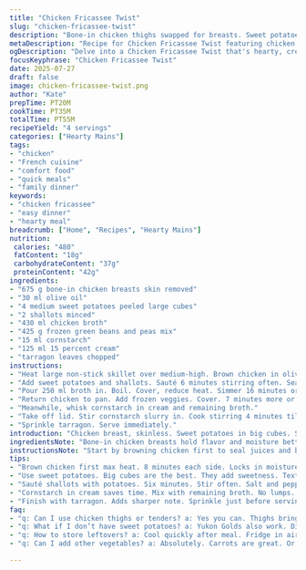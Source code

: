 ```yaml
---
title: "Chicken Fricassee Twist"
slug: "chicken-fricassee-twist"
description: "Bone-in chicken thighs swapped for breasts. Sweet potatoes swapped Yukon Gold. Butter swapped olive oil. Mix of frozen green beans and peas instead of fresh veggie medley. Cornstarch in cream and stock to thicken. Garlic replaced with shallots for a mild punch. Parsley swapped with chopped tarragon. Simmer times adjusted by a few minutes. Brown chicken first. Add potatoes next then shallots. Pour part stock, cover and simmer till potatoes soften. Add veggies. Simmer again. Mix cornstarch with cream and remaining broth. Stir into pan and thicken. Spoon out, sprinkle herbs."
metaDescription: "Recipe for Chicken Fricassee Twist featuring chicken breasts, sweet potatoes, shallots and a creamy sauce. Simple yet flavorful meal option."
ogDescription: "Delve into a Chicken Fricassee Twist that's hearty, creamy and packed with sweet potatoes and frozen veggies. Perfect for a family dinner."
focusKeyphrase: "Chicken Fricassee Twist"
date: 2025-07-27
draft: false
image: chicken-fricassee-twist.png
author: "Kate"
prepTime: PT20M
cookTime: PT35M
totalTime: PT55M
recipeYield: "4 servings"
categories: ["Hearty Mains"]
tags:
- "chicken"
- "French cuisine"
- "comfort food"
- "quick meals"
- "family dinner"
keywords:
- "chicken fricassee"
- "easy dinner"
- "hearty meal"
breadcrumb: ["Home", "Recipes", "Hearty Mains"]
nutrition: 
 calories: "480"
 fatContent: "18g"
 carbohydrateContent: "37g"
 proteinContent: "42g"
ingredients:
- "675 g bone-in chicken breasts skin removed"
- "30 ml olive oil"
- "4 medium sweet potatoes peeled large cubes"
- "2 shallots minced"
- "430 ml chicken broth"
- "425 g frozen green beans and peas mix"
- "15 ml cornstarch"
- "125 ml 15 percent cream"
- "tarragon leaves chopped"
instructions:
- "Heat large non-stick skillet over medium-high. Brown chicken in olive oil 8 minutes per side. Remove chicken."
- "Add sweet potatoes and shallots. Sauté 6 minutes stirring often. Season salt pepper."
- "Pour 250 ml broth in. Boil. Cover, reduce heat. Simmer 16 minutes or potatoes get tender."
- "Return chicken to pan. Add frozen veggies. Cover. 7 minutes more or veggies soften."
- "Meanwhile, whisk cornstarch in cream and remaining broth."
- "Take off lid. Stir cornstarch slurry in. Cook stirring 4 minutes till sauce thickens a bit."
- "Sprinkle tarragon. Serve immediately."
introduction: "Chicken breast, skinless. Sweet potatoes in big cubes. Shallots replace garlic—milder, sweeter. Olive oil, not butter. Frozen green beans and peas mix swapped in. Cornstarch blended into cream and broth, thickens quicker. Tarragon leaves tossed for aroma. Brown chicken slow, medium heat. Then potatoes and shallots jump in. Pour broth, simmer, cover. Potatoes to tender. Chicken back. Veggies freeze mix in. Another simmer wrapped. Cornstarch cream mixture swirled in last. Thickens sauce till just right. Sprinkle herbs and serve quick. Simple, chopped, layered, chunks, flavors distinct but meet in sauce."
ingredientsNote: "Bone-in chicken breasts hold flavor and moisture better here. Sweet potatoes change texture and add subtle sweetness replacing Yukon Golds. Olive oil instead of butter cuts some richness, keeps sauce lighter. Shallots give sweetness and soften better than garlic. Frozen green beans and peas handy for consistent quality and quick cook—no wash, no peel. Cornstarch in cream plus broth simplifies thickening, no lumps quick done. Tarragon instead of parsley adds a sharper herbal note. Salt and pepper seasoning basic but essential, adjust per taste and broth saltiness. Quantities tweaked to balance flavors with swaps."
instructionsNote: "Start by browning chicken first to seal juices and build base flavor. Removing chicken lets you sauté potatoes and shallots in same pan, embedding flavor. Adding one cup broth, simmer covered, steams potatoes gently through. Bring chicken back in with frozen veggies, cover again to cook veggies without overcooking earlier ingredients. Whisk starch in cream and remaining broth so slurry blends easily without clumps. Stir it in last off heat or low to avoid curdling or lumps. Cook till sauce thickens but still pourable—watch carefully. Tarragon added near end so fragrance stays bright. Serve hot in shallow bowls, hearty chunks visible, sauce coats everything."
tips:
- "Brown chicken first max heat. 8 minutes each side. Locks in moisture. Builds flavor base. Takes time but pays off. Don’t skip this. Important step. Then remove. Keep juices."
- "Use sweet potatoes. Big cubes are the best. They add sweetness. Textures smooth. Yukon Gold swaps change taste too much. Stick with sweet. Easy to handle."
- "Sauté shallots with potatoes. Six minutes. Stir often. Salt and pepper essential. Season while sautéing. Layers of flavor build here. Always taste as you go."
- "Cornstarch in cream saves time. Mix with remaining broth. No lumps. Blend well. Stir in slowly to prevent curdling. Cook till thickens just right. Watch carefully."
- "Finish with tarragon. Adds sharper note. Sprinkle just before serving. Fresh aroma bursts out. Great flavor contrast. Half a handful enough. Play with amounts."
faq:
- "q: Can I use chicken thighs or tenders? a: Yes you can. Thighs bring richer flavor. But tenders are faster to cook. Adjust time if swapping."
- "q: What if I don’t have sweet potatoes? a: Yukon Golds also work. Different texture. More starch. Taste changes too. Experiment according to your preference."
- "q: How to store leftovers? a: Cool quickly after meal. Fridge in airtight container. Eat in 3 days. Freezing okay too. But texture may change."
- "q: Can I add other vegetables? a: Absolutely. Carrots are great. Or bell peppers add crunch. Just adjust cooking time if adding harder veggies. Think balance."

---
```

